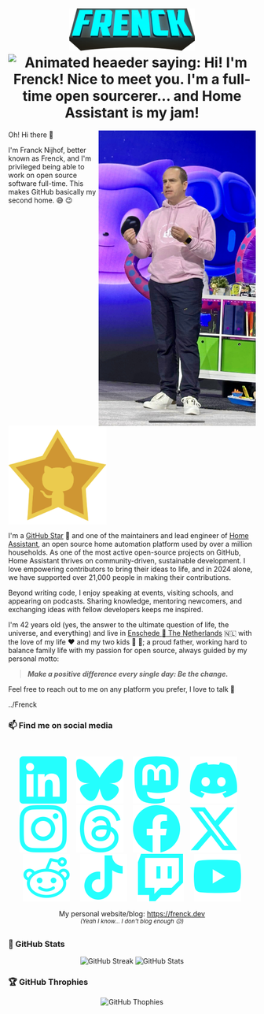 <h1 align="center">
    <img src="images/frenck.png"><br />
    <img src="https://readme-typing-svg.demolab.com?font=Fira+Code&weight=600&pause=1000&color=24FEFD&center=true&vCenter=true&width=435&lines=Hi!+I'm+Frenck!+Nice+to+meet+you+%F0%9F%91%8B+;I'm+a+full-time+open+sourcerer...++%F0%9F%AA%84;and+Home+Assistant+is+my+jam!+%F0%9F%8F%A0" alt="Animated heaeder saying: Hi! I'm Frenck! Nice to meet you. I'm a full-time open sourcerer... and Home Assistant is my jam!" />
</h1>


<img src="images/github_universe_2024_keynote.jpg" align="right" height="600" alt="Franck Nijhof was day 2 keynote speaker for GitHub Universe 2024, this is an photo of me on stage." />

Oh! Hi there :wave:

I'm Franck Nijhof, better known as Frenck, and I'm privileged being able to work on open source software full-time. This makes GitHub basically my second home. :sweat_smile: :wink:

<img src="images/github-star.png" align="center" height="200" alt="Big star with the GitHub logo in it. Frenck is a GitHub Star." />

I'm a [GitHub Star](https://stars.github.com/profiles/frenck/) 🌟 and one of the maintainers and lead engineer of [Home Assistant](https://www.home-assistant.io), an open source home automation platform used by over a million households. As one of the most active open-source projects on GitHub, Home Assistant thrives on community-driven, sustainable development. I love empowering contributors to bring their ideas to life, and in 2024 alone, we have supported over 21,000 people in making their contributions.

Beyond writing code, I enjoy speaking at events, visiting schools, and appearing on podcasts. Sharing knowledge, mentoring newcomers, and exchanging ideas with fellow developers keeps me inspired. 

I'm 42 years old (yes, the answer to the ultimate question of life, the universe, and everything) and live in [Enschede :round_pushpin: The Netherlands](https://earth.google.com/web/c/ChA6DhIIL20vMHBzNHAYASgC) :netherlands: with the love of my life :heart: and my two kids :boy: :girl:; a proud father, working hard to balance family life with my passion for open source, always guided by my personal motto:

> _**Make a positive difference every single day: Be the change.**_

Feel free to reach out to me on any platform you prefer, I love to talk :handshake:

../Frenck

### 📫 Find me on social media

<br />
<p align="center">
    <a href="https://www.linkedin.com/in/frenck/"><img src="images/linkedin.svg"></a>
    &nbsp;&nbsp;&nbsp;
    <a href="https://bsky.app/profile/frenck.social"><img src="images/bluesky.svg"></a>
    &nbsp;&nbsp;&nbsp;
    <a href="https://fosstodon.org/@frenck"><img src="images/mastodon.svg"></a>
    &nbsp;&nbsp;&nbsp;
    <a href="https://discordapp.com/users/243794953032040448"><img src="images/discord.svg"></a>
    &nbsp;&nbsp;&nbsp;
    <a href="https://www.instagram.com/frenck/"><img src="images/instagram.svg"></a>
    &nbsp;&nbsp;&nbsp;
    <a href="https://www.threads.net/@frenck"><img src="images/threads.svg"></a>
    &nbsp;&nbsp;&nbsp;
    <a href="https://www.facebook.com/frenck.dev/"><img src="images/facebook.svg"></a>
    &nbsp;&nbsp;&nbsp;
    <a href="https://x.com/frenck"><img src="images/x.svg"></a>
    &nbsp;&nbsp;&nbsp;
    <a href="https://www.reddit.com/user/frenck_nl/"><img src="images/reddit.svg"></a>
    &nbsp;&nbsp;&nbsp;
    <a href="https://www.tiktok.com/@frenck.nl"><img src="images/tiktok.svg"></a>
    &nbsp;&nbsp;&nbsp;
    <a href="https://www.twitch.tv/frenck"><img src="images/twitch.svg"></a>
    &nbsp;&nbsp;&nbsp;
    <a href="https://youtube.com/@frenck"><img src="images/youtube.svg"></a>
</p>
<p align="center">
My personal website/blog: <a href="https://frenck.dev">https://frenck.dev</a><br>
<sup><i>(Yeah I know... I don't blog enough 😥)</i></sup>
</p>

### :star2: GitHub Stats

<p align="center">
    <img width="400" src="https://streak-stats.demolab.com?user=frenck&theme=holi-theme&ring=24FEFD&border=24FEFD&sideNums=24FEFD&currStreakNum=24FEFD&hide_border=true" alt="GitHub Streak" />
    <img width="400" src="https://github-readme-stats.vercel.app/api?username=frenck&theme=holi&show_icons=true&title_color=24FEFD&icon_color=24FEFD&hide_border=true" alt="GitHub Stats" />
</p>

### :trophy: GitHub Throphies

<p align="center">
    <img src="https://github-profile-trophy.vercel.app/?username=frenck&theme=darkhub&rank=S,SS,SSS,A,AA,AAA&no-bg=true" alt="GitHub Thophies" />
</p>

